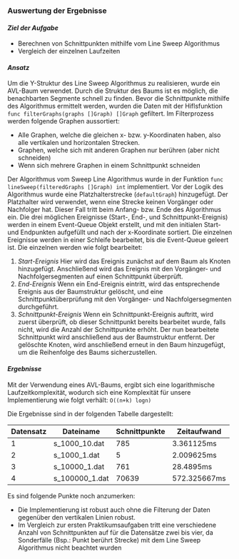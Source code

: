 ### Auswertung der Ergebnisse

#### *Ziel der Aufgabe*
- Berechnen von Schnittpunkten mithilfe vom Line Sweep Algorithmus
- Vergleich der einzelnen Laufzeiten

#### *Ansatz*
Um die Y-Struktur des Line Sweep Algorithmus zu realisieren, wurde ein AVL-Baum
verwendet. Durch die Struktur des Baums ist es möglich, die benachbarten Segmente
schnell zu finden. Bevor die Schnittpunkte mithilfe des Algorithmus ermittelt werden, wurden die Daten mit der Hiflsfunktion `func filterGraphs(graphs []Graph) []Graph` gefiltert.
Im Filterprozess werden folgende Graphen aussortiert:
- Alle Graphen, welche die gleichen x- bzw. y-Koordinaten haben, also alle vertikalen und horizontalen Strecken.
- Graphen, welche sich mit anderen Graphen nur berühren (aber nicht schneiden)
- Wenn sich mehrere Graphen in einem Schnittpunkt schneiden

Der Algorithmus vom Sweep Line Algorithmus wurde in der Funktion `func lineSweep(filteredGraphs []Graph) int`
implementiert. Vor der Logik des Algorithmus wurde eine Platzhalterstrecke (`defaultGraph`) hinzugefügt.
Der Platzhalter wird verwendet, wenn eine Strecke keinen Vorgänger oder Nachfolger hat.
Dieser Fall tritt beim Anfang- bzw. Ende des Algorithmus ein. Die drei möglichen Ereignisse (Start-, End-, und Schnittpunkt-Ereignis)
werden in einem Event-Queue Objekt erstellt, und mit den initialen Start- und Endpunkten
aufgefüllt und nach der x-Koordinate sortiert.
Die einzelnen Ereignisse werden in einer Schleife bearbeitet, bis die Event-Queue geleert ist. Die einzelnen
werden wie folgt bearbeitet:
1. *Start-Ereignis*
Hier wird das Ereignis zunächst auf dem Baum als Knoten hinzugefügt. Anschließend wird das Ereignis mit den Vorgänger- und Nachfolgersegmenten auf einen Schnittpunkt überprüft.
2. *End-Ereignis*
Wenn ein End-Ereignis eintritt, wird das entsprechende Ereignis aus der Baumstruktur gelöscht, und eine Schnittpunktüberprüfung mit den Vorgänger- und Nachfolgersegmenten durchgeführt.
3. *Schnittpunkt-Ereignis*
Wenn ein Schnittpunkt-Ereignis auftritt, wird zuerst überprüft, ob dieser Schnittpunkt bereits bearbeitet wurde, falls nicht, wird die Anzahl der Schnittpunkte erhöht. Der nun bearbeitete Schnittpunkt wird anschließend aus der Baumstruktur entfernt.
Der gelöschte Knoten, wird anschließend erneut in den Baum hinzugefügt, um die Reihenfolge des Baums sicherzustellen.

#### *Ergebnisse*
Mit der Verwendung eines AVL-Baums, ergibt sich eine logarithmische Laufzeitkomplexität,
wodurch sich eine Komplexität für unsere Implementierung wie folgt verhält: `O((n+k) logn)`

Die Ergebnisse sind in der folgenden Tabelle dargestellt:

| Datensatz | Dateiname       | Schnittpunkte | Zeitaufwand    |
|-----------|-----------------|---------------|----------------|
| 1         | s_1000_10.dat   | 785           | 3.361125ms    |
| 2         | s_1000_1.dat   |    5   | 2.009625ms |
| 3         | s_10000_1.dat  | 761    | 28.4895ms   |
| 4         | s_100000_1.dat |  70639     | 572.325667ms|

Es sind folgende Punkte noch anzumerken:
- Die Implementierung ist robust auch ohne die Filterung der Daten gegenüber den vertikalen Linien robust.
- Im Vergleich zur ersten Praktikumsaufgaben tritt eine verschiedene Anzahl von Schnittpunkten auf für die Datensätze zwei bis vier, da Sonderfälle (Bsp.: Punkt berührt Strecke) mit dem Line Sweep Algorithmus nicht beachtet wurden